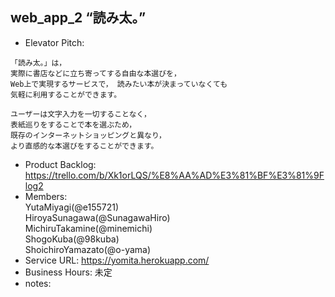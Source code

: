 ## web_app_2 “読み太。”
* Elevator Pitch:
```
「読み太。」は，
実際に書店などに立ち寄ってする自由な本選びを，
Web上で実現するサービスで， 読みたい本が決まっていなくても
気軽に利用することができます。

ユーザーは文字入力を一切することなく，
表紙巡りをすることで本を選ぶため，
既存のインターネットショッピングと異なり，
より直感的な本選びをすることができます。
```
* Product Backlog: https://trello.com/b/Xk1orLQS/%E8%AA%AD%E3%81%BF%E3%81%9Flog2
* Members:<br>
YutaMiyagi(@e155721)<br>
HiroyaSunagawa(@SunagawaHiro)<br>
MichiruTakamine(@minemichi)<br>
ShogoKuba(@98kuba)<br>
ShoichiroYamazato(@o-yama)
* Service URL: https://yomita.herokuapp.com/
* Business Hours: 未定
* notes:
